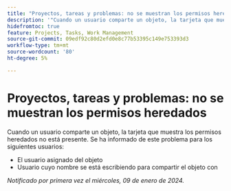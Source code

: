 ```yaml
---
title: "Proyectos, tareas y problemas: no se muestran los permisos heredados"
description: '"Cuando un usuario comparte un objeto, la tarjeta que muestra los permisos heredados no está presente. ”'
hidefromtoc: true
feature: Projects, Tasks, Work Management
source-git-commit: 09edf92c80d2efd0e8c77b53395c149e753393d3
workflow-type: tm+mt
source-wordcount: '80'
ht-degree: 5%

---
```



# Proyectos, tareas y problemas: no se muestran los permisos heredados

Cuando un usuario comparte un objeto, la tarjeta que muestra los permisos heredados no está presente. Se ha informado de este problema para los siguientes usuarios:

* El usuario asignado del objeto
* Usuario cuyo nombre se está escribiendo para compartir el objeto con

_Notificado por primera vez el miércoles, 09 de enero de 2024._


